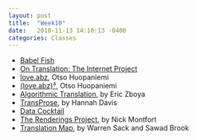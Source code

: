 ```yaml
---
layout: post
title:  "Week10"
date:   2018-11-13 14:10:13 -0400
categories: Classes
---
```


* [Babel Fish](https://www.youtube.com/watch?v=iuumnjJWFO4)
* [On Translation: The Internet Project](http://adaweb.walkerart.org/influx/muntadas/bk_proj.html)
* [love.abz](https://vimeo.com/126249275), Otso Huopaniemi
* [(love.abz)³](https://vimeo.com/148979741), Otso Huopaniemi
* [Algorithmic Translation](https://elmcip.net/node/8926), by Eric Zboya
* [TransProse](http://www.musicfromtext.com/novels.html), by Hannah Davis
* [Data Cocktail](http://datacocktail.net/)
* [The Renderings Project](http://nickm.com/post/2014/12/renderings-phase-1-published/), by Nick Montfort
* [Translation Map](https://people.ucsc.edu/~wsack/TranslationMap/), by Warren Sack and Sawad Brook

<!--
Check:
How many people are coming to class?
* Go around
* Is there other way to do the same thing?

----
visualization
- cai fengli
- Eric Zboya -->
